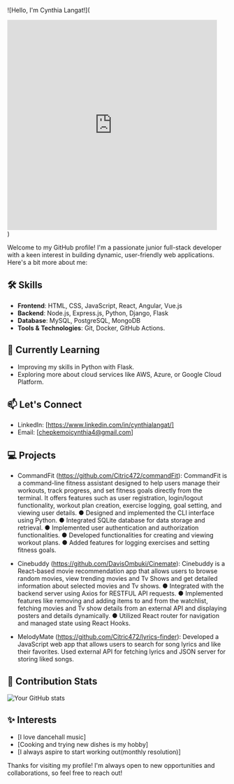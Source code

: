 ![Hello, I'm Cynthia Langat!](<div style="width:480px"><iframe allow="fullscreen" frameBorder="0" height="480" src="https://giphy.com/embed/FV9a3qFAhUfHVtV6eq/video" width="480"></iframe></div>)


Welcome to my GitHub profile! I'm a passionate junior full-stack developer with a keen interest in building dynamic, user-friendly web applications. Here's a bit more about me:

## 🛠️ Skills
- **Frontend**: HTML, CSS, JavaScript, React, Angular, Vue.js
- **Backend**: Node.js, Express.js, Python, Django, Flask
- **Database**: MySQL, PostgreSQL, MongoDB
- **Tools & Technologies**: Git, Docker, GitHub Actions.

## 🌱 Currently Learning
- Improving my skills in Python with Flask.
- Exploring more about cloud services like AWS, Azure, or Google Cloud Platform.

## 📫 Let's Connect
- LinkedIn: [https://www.linkedin.com/in/cynthialangat/]
- Email: [chepkemoicynthia4@gmail.com]

## 💻 Projects
- CommandFit (https://github.com/Citric472/commandFit): CommandFit is a command-line fitness assistant designed to help users manage their workouts, track progress, and set fitness goals directly from the terminal. It offers features such as user registration, login/logout functionality, workout plan creation, exercise logging, goal setting, and viewing user details. 
● Designed and implemented the CLI interface using Python. 
● Integrated SQLite database for data storage and retrieval. 
● Implemented user authentication and authorization functionalities. 
● Developed functionalities for creating and viewing workout plans. 
● Added features for logging exercises and setting fitness goals. 

- Cinebuddy (https://github.com/DavisOmbuki/Cinemate): Cinebuddy is a React-based movie recommendation app that allows users to browse random movies, view trending movies and Tv Shows and get detailed information about selected movies and Tv shows. 
● Integrated with the backend server using Axios for RESTFUL API requests. 
● Implemented features like removing and adding items to and from the watchlist, fetching movies and Tv show details     from an external API and displaying posters and details dynamically. 
● Utilized React router for navigation and managed state using React Hooks. 

- MelodyMate (https://github.com/Citric472/lyrics-finder): Developed a JavaScript  web app that allows users to search for song lyrics and like their favorites.
Used external API for fetching lyrics and JSON server for storing liked songs.


## 🔧 Contribution Stats
![Your GitHub stats](https://github-readme-stats.vercel.app/api?username=Citric472&show_icons=true&theme=default)

## ✨ Interests
- [I love dancehall music]
- [Cooking and trying new dishes is my hobby]
- [I always aspire to start working out(monthly resolution)]

Thanks for visiting my profile! I'm always open to new opportunities and collaborations, so feel free to reach out!
